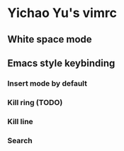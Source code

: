# Yichao Yu's vimrc

## White space mode

## Emacs style keybinding

### Insert mode by default
### Kill ring (TODO)
### Kill line
### Search
